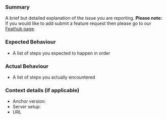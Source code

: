 ### Summary

A brief but detailed explanation of the issue you are reporting.
**Please note:** If you would like to add submit a feature request then please go to our [Feathub page](http://feathub.com/anchorcms/anchor-cms).

### Expected Behaviour

- A list of steps you expected to happen in order

### Actual Behaviour

- A list of steps you actually encountered

### Context details (if applicable)

- Anchor version:
- Server setup:
- URL
